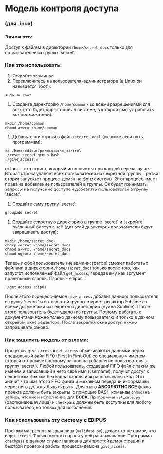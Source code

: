 # Модель контроля доступа
### (для Linux)

### Зачем это:
Доступ к файлам в директории `/home/secret_docs` только для пользователей из группы 'secret'.

### Как это использовать:
1. Откройте терминал 
1. Переключитесь на пользователя-администратора (в Linux он называется 'root'):
  
  ```
  sudo su root
  ```

1. Создайте директорию `/home/common/` со всеми разрешениями для всех (это будет директорией в системе, в которой смогут работать все пользователи):
  
  ```
  mkdir /home/common
  chmod a+wrx /home/common
  ```

1. Добавьте эти строки в файл `/etc/rc.local` (укажите свои путь программам):
  
  ```
  cd /home/edipus/permissions_control
  ./reset_secret_group.bash
  ./give_access &
  ```
  
  rc.local - это скрипт, который исполняется при каждой перезагрузке.
  Вторая строка удаляет всех пользователей из секретной группы.
  Третья сторка запускает процесс-демон на фоне системы. Этот процесс имеет права на добавление пользователей в группы. Он будет принимать запросы на получение доступа и добавлять пользователей в группу 'secret'.
  
1. Создайте саму группу 'secret':

  ```
  groupadd secret
  ```

1. Создайте секретную директорию в группе 'secret' и закройте публичный боступ в неё (для этой директории пользователи будут запрашивать доступ):
  
  ```
  mkdir /home/secret_docs
  chgrp secret /home/secret_docs
  chmod a-wrx, /home/secret_docs
  chmod ug=wrx /home/secret_docs
  ```

Теперь любой пользователь (не администратор) сможет работать с файлами в директории `/home/secret_docs` только после того, как запустbт исполняемый файл `get_access`, передав ему как аргумент правильный пароль.
Пароль - edipus:
```
./get_access edipus
```
После этого порецесс-демон `give_access` добавит данного пользователя в группу 'secret' и из-под этой группы откроет редактор Sublime со всеми докуметами из секретной директории (нужен Sublime). После этого пользователь будет удален из группы. Поэтому работать с документами можно только данному пользователю и только в данном открытом окне редактора. После закрытия окна доступ нужно запрашивать заново.

### Как защитить модель от взлома:
Процессы `give_access` и `get_access` обмениваются данными через специальный файл FIFO (FIrst In First Out) со специальным именем (второй отправляет первому запрос на добавление пользователя в группу 'secret'). Любой пользователь, создавший FIFO файл с таким же именем и записавший в него своё имя (username), получит доступ к секретным файлам без ввода пароля или распознаваня лица. Это значит, что имя этого FIFO файла и механизм передачи информации через него должны быть скрыты. Для этого **АБСОЛЮТНО ВСЕ** файлы проекта должны быть закрыты (с помощью BASH-команды `chmod`) на запись, чтение и исполнение для **ВСЕХ**. Программы `validate.py` (распознающая лица) и  `checkpass` должны быть доступны для любого пользователя, но только для исполнения.

### Как искользовать эту систему с EDIPUS:
Программа, распознающая лица (`validate.py`), делает то же самое, что и `get_access`. Только вместо пароля у неё распознавание. Программа `checkpass` в данном случае написана для простой демонстрации и быстрой проверки работы процесса-демона `give_access`.
